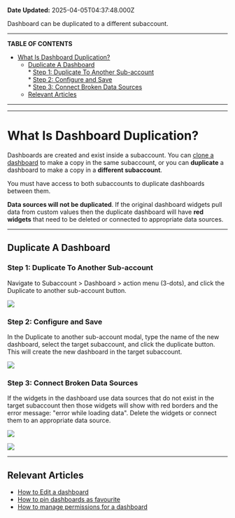 **Date Updated:** 2025-04-05T04:37:48.000Z

Dashboard can be duplicated to a different subaccount.

---

**TABLE OF CONTENTS**

* [What Is Dashboard Duplication?](#What-Is-Dashboard-Duplication?)  
   * [Duplicate A Dashboard](#Duplicate-A-Dashboard)  
         * [Step 1: Duplicate To Another Sub-account](#Step-1%3A-Duplicate-To-Another-Sub-account)  
         * [Step 2: Configure and Save](#Step-2%3A-Configure-and-Save)  
         * [Step 3: Connect Broken Data Sources](#Step-3%3A-Connect-Broken-Data-Sources)  
   * [Relevant Articles](#Relevant-Articles)

---

  
---

# **What Is Dashboard Duplication?**

  
Dashboards are created and exist inside a subaccount. You can [clone a dashboard](https://help.gohighlevel.com/en/support/solutions/articles/155000001534) to make a copy in the same subaccount, or you can **duplicate** a dashboard to make a copy in a **different subaccount**.

  
You must have access to both subaccounts to duplicate dashboards between them.

**Data sources will not be duplicated**. If the original dashboard widgets pull data from custom values then the duplicate dashboard will have **red widgets** that need to be deleted or connected to appropriate data sources.

  
---

## **Duplicate A Dashboard**

  
### **Step 1: Duplicate To Another Sub-account**

  
Navigate to Subaccount > Dashboard > action menu (3-dots), and click the Duplicate to another sub-account button.

  
![](https://s3.amazonaws.com/cdn.freshdesk.com/data/helpdesk/attachments/production/155044574029/original/O0vLGEhSqiGmFIt4VNamMSXhB6_apE0dLA.png?1743807699)
  
  
### **Step 2: Configure and Save**

  
In the Duplicate to another sub-account modal, type the name of the new dashboard, select the target subaccount, and click the duplicate button. This will create the new dashboard in the target subaccount.

  
![](https://s3.amazonaws.com/cdn.freshdesk.com/data/helpdesk/attachments/production/155044574066/original/CfhzKZoA-sYi9VuC3Vo-gMX4Uze5Rpy0yQ.png?1743807853)
  
  
### **Step 3: Connect Broken Data Sources**

  
If the widgets in the dashboard use data sources that do not exist in the target subaccount then those widgets will show with red borders and the error message: "error while loading data". Delete the widgets or connect them to an appropriate data source.

  
![](https://s3.amazonaws.com/cdn.freshdesk.com/data/helpdesk/attachments/production/155015087054/original/Xd5krK3uQ5EeDaHSuHJlZUc6m11FoqnVJA.png?1702455026)

![](https://s3.amazonaws.com/cdn.freshdesk.com/data/helpdesk/attachments/production/155015087138/original/gSvpp7XniIQCPh8SX63Kc9tq5DUv1Cz_lw.png?1702455110)

---

## **Relevant Articles**

* [How to Edit a dashboard](https://help.gohighlevel.com/en/support/solutions/articles/155000001536)
* [How to pin dashboards as favourite](https://help.gohighlevel.com/en/support/solutions/articles/155000001535)
* [How to manage permissions for a dashboard](https://help.gohighlevel.com/en/support/solutions/articles/155000001532)
  
  
#   

###   